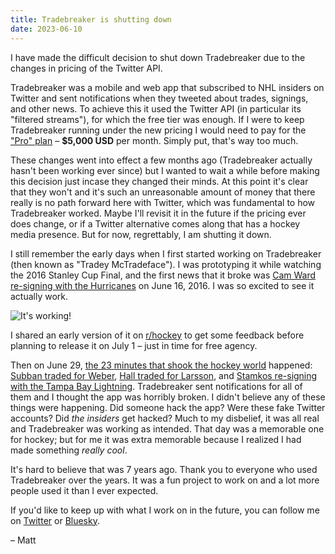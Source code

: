 ```yaml
---
title: Tradebreaker is shutting down
date: 2023-06-10
---
```


I have made the difficult decision to shut down Tradebreaker due to the changes in pricing of the Twitter API.

Tradebreaker was a mobile and web app that subscribed to NHL insiders on Twitter and sent notifications when they tweeted about trades, signings, and other news. To achieve this it used the Twitter API (in particular its "filtered streams"), for which the free tier was enough. If I were to keep Tradebreaker running under the new pricing I would need to pay for the ["Pro" plan](https://developer.twitter.com/en) – **$5,000 USD** per month. Simply put, that's way too much.

These changes went into effect a few months ago (Tradebreaker actually hasn't been working ever since) but I wanted to wait a while before making this decision just incase they changed their minds. At this point it's clear that they won't and it's such an unreasonable amount of money that there really is no path forward here with Twitter, which was fundamental to how Tradebreaker worked. Maybe I'll revisit it in the future if the pricing ever does change, or if a Twitter alternative comes along that has a hockey media presence. But for now, regrettably, I am shutting it down.

I still remember the early days when I first started working on Tradebreaker (then known as "Tradey McTradeface"). I was prototyping it while watching the 2016 Stanley Cup Final, and the first news that it broke was [Cam Ward re-signing with the Hurricanes](https://twitter.com/tsnbobmckenzie/status/743451469920120833) on June 16, 2016. I was so excited to see it actually work.

![It's working!](https://media.giphy.com/media/CuMiNoTRz2bYc/giphy.gif)

I shared an early version of it on [r/hockey](https://www.reddit.com/r/hockey/comments/4ops4c/i_am_developing_an_ios_app_that_notifies_you_when/) to get some feedback before planning to release it on July 1 – just in time for free agency.

Then on June 29, [the 23 minutes that shook the hockey world](https://www.sportsnet.ca/hockey/nhl/23-minutes-shook-hockey-world/) happened: [Subban traded for Weber](https://twitter.com/PierreVLeBrun/status/748244992188002305), [Hall traded for Larsson](https://twitter.com/TSNBobMcKenzie/status/748238297273610240), and [Stamkos re-signing with the Tampa Bay Lightning](https://twitter.com/TSNBobMcKenzie/status/748244102798520320?lang=en). Tradebreaker sent notifications for all of them and I thought the app was horribly broken. I didn't believe any of these things were happening. Did someone hack the app? Were these fake Twitter accounts? Did _the insiders_ get hacked? Much to my disbelief, it was all real and Tradebreaker was working as intended. That day was a memorable one for hockey; but for me it was extra memorable because I realized I had made something _really cool_.

It's hard to believe that was 7 years ago. Thank you to everyone who used Tradebreaker over the years. It was a fun project to work on and a lot more people used it than I ever expected.

If you'd like to keep up with what I work on in the future, you can follow me on [Twitter](https://twitter.com/mattjennings44) or [Bluesky](https://bsky.app/profile/mattjennin.gs).

– Matt
